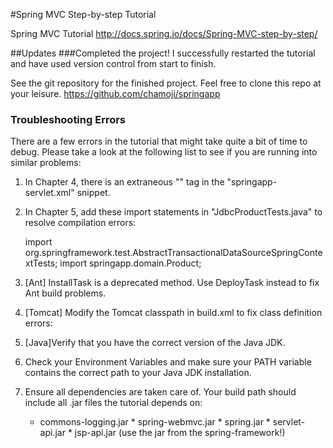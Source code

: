 #Spring MVC Step-by-step Tutorial

Spring MVC Tutorial
http://docs.spring.io/docs/Spring-MVC-step-by-step/

##Updates
###Completed the project!
I successfully restarted the tutorial and have used version control from start to finish.

See the git repository for the finished project. Feel free to clone this repo at your leisure.
https://github.com/chamoji/springapp

### Troubleshooting Errors
There are a few errors in the tutorial that might take quite a bit of time to debug. Please take a look at the following list to see if you are running into similar problems:

1.  In Chapter 4, there is an extraneous "<beans>" tag in the "springapp-servlet.xml" snippet.
2.  In Chapter 5, add these import statements in "JdbcProductTests.java" to resolve compilation errors:

      import org.springframework.test.AbstractTransactionalDataSourceSpringContextTests;
      import springapp.domain.Product;

3.  [Ant] InstallTask is a deprecated method. Use DeployTask instead to fix Ant build problems.
4.  [Tomcat] Modify the Tomcat classpath in build.xml to fix class definition errors:
    <path id="catalina-ant-classpath">
        <!-- We need the Catalina jars for Tomcat -->
        <!--  * for other app servers - check the docs --> 
        <fileset dir="${appserver.lib}">
            <include name="catalina-ant.jar"/>
            <include name="tomcat-coyote.jar"/>
            <include name="tomcat-util.jar"/>
        </fileset>
        <fileset dir="${appserver.home}/bin">
                    <include name="tomcat-juli.jar"/>
        </fileset>
    </path>
    
5.  [Java]Verify that you have the correct version of the Java JDK.
6.   Check your Environment Variables and make sure your PATH variable contains the correct path to your Java JDK installation.
7.  Ensure all dependencies are taken care of.
    Your build path should include all .jar files the tutorial depends on:
      * commons-logging.jar
			* spring-webmvc.jar
			* spring.jar
			* servlet-api.jar
			* jsp-api.jar (use the jar from the spring-framework!)




